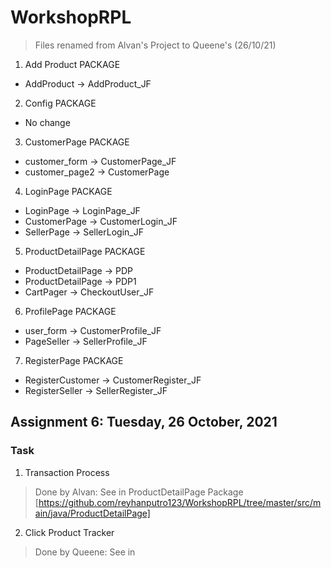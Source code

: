 # WorkshopRPL
> Files renamed from Alvan's Project to Queene's (26/10/21) 
1. Add Product PACKAGE
 - AddProduct -> AddProduct_JF
2. Config PACKAGE 
 - No change 
3. CustomerPage PACKAGE
 - customer_form -> CustomerPage_JF
 - customer_page2 -> CustomerPage
4. LoginPage PACKAGE
 - LoginPage -> LoginPage_JF
 - CustomerPage -> CustomerLogin_JF
 - SellerPage -> SellerLogin_JF
5. ProductDetailPage PACKAGE 
 - ProductDetailPage -> PDP
 - ProductDetailPage -> PDP1
 - CartPager -> CheckoutUser_JF
6. ProfilePage PACKAGE
 - user_form -> CustomerProfile_JF
 - PageSeller -> SellerProfile_JF
7. RegisterPage PACKAGE
 - RegisterCustomer -> CustomerRegister_JF
 - RegisterSeller -> SellerRegister_JF

## Assignment 6: Tuesday, 26 October, 2021 
### Task 
1. Transaction Process 
> Done by Alvan: See in ProductDetailPage Package [https://github.com/reyhanputro123/WorkshopRPL/tree/master/src/main/java/ProductDetailPage]
2. Click Product Tracker
> Done by Queene: See in 
